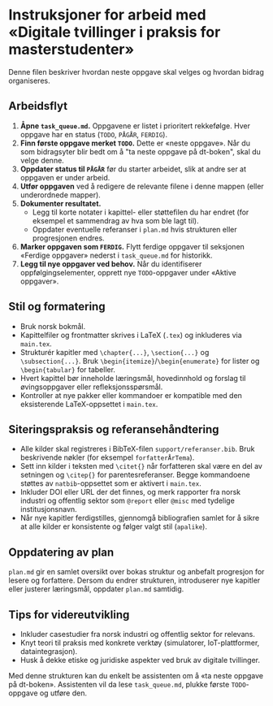 # Instruksjoner for arbeid med «Digitale tvillinger i praksis for masterstudenter»

Denne filen beskriver hvordan neste oppgave skal velges og hvordan bidrag organiseres.

## Arbeidsflyt

1. **Åpne `task_queue.md`.** Oppgavene er listet i prioritert rekkefølge. Hver oppgave har en status (`TODO`, `PÅGÅR`, `FERDIG`).
2. **Finn første oppgave merket `TODO`.** Dette er «neste oppgave». Når du som bidragsyter blir bedt om å "ta neste oppgave på dt-boken", skal du velge denne.
3. **Oppdater status til `PÅGÅR`** før du starter arbeidet, slik at andre ser at oppgaven er under arbeid.
4. **Utfør oppgaven** ved å redigere de relevante filene i denne mappen (eller underordnede mapper).
5. **Dokumenter resultatet.**
   - Legg til korte notater i kapittel- eller støttefilen du har endret (for eksempel et sammendrag av hva som ble lagt til).
   - Oppdater eventuelle referanser i `plan.md` hvis strukturen eller progresjonen endres.
6. **Marker oppgaven som `FERDIG`.** Flytt ferdige oppgaver til seksjonen «Ferdige oppgaver» nederst i `task_queue.md` for historikk.
7. **Legg til nye oppgaver ved behov.** Når du identifiserer oppfølgingselementer, opprett nye `TODO`-oppgaver under «Aktive oppgaver».

## Stil og formatering

- Bruk norsk bokmål.
- Kapittelfiler og frontmatter skrives i LaTeX (`.tex`) og inkluderes via `main.tex`.
- Strukturér kapitler med `\chapter{...}`, `\section{...}` og `\subsection{...}`. Bruk `\begin{itemize}`/`\begin{enumerate}` for lister og `\begin{tabular}` for tabeller.
- Hvert kapittel bør inneholde læringsmål, hovedinnhold og forslag til øvingsoppgaver eller refleksjonsspørsmål.
- Kontroller at nye pakker eller kommandoer er kompatible med den eksisterende LaTeX-oppsettet i `main.tex`.

## Siteringspraksis og referansehåndtering

- Alle kilder skal registreres i BibTeX-filen `support/referanser.bib`. Bruk beskrivende nøkler (for eksempel `forfatterÅrTema`).
- Sett inn kilder i teksten med `\citet{}` når forfatteren skal være en del av setningen og `\citep{}` for parentesreferanser. Begge kommandoene støttes av `natbib`-oppsettet som er aktivert i `main.tex`.
- Inkluder DOI eller URL der det finnes, og merk rapporter fra norsk industri og offentlig sektor som `@report` eller `@misc` med tydelige institusjonsnavn.
- Når nye kapitler ferdigstilles, gjennomgå bibliografien samlet for å sikre at alle kilder er konsistente og følger valgt stil (`apalike`).

## Oppdatering av plan

`plan.md` gir en samlet oversikt over bokas struktur og anbefalt progresjon for lesere og forfattere. Dersom du endrer strukturen, introduserer nye kapitler eller justerer læringsmål, oppdater `plan.md` samtidig.

## Tips for videreutvikling

- Inkluder casestudier fra norsk industri og offentlig sektor for relevans.
- Knyt teori til praksis med konkrete verktøy (simulatorer, IoT-plattformer, dataintegrasjon).
- Husk å dekke etiske og juridiske aspekter ved bruk av digitale tvillinger.

Med denne strukturen kan du enkelt be assistenten om å «ta neste oppgave på dt-boken». Assistenten vil da lese `task_queue.md`, plukke første `TODO`-oppgave og utføre den.
